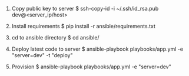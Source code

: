 1. Copy public key to server
$ ssh-copy-id -i ~/.ssh/id_rsa.pub dev@<server_ip/host>

2. Install requirements
$ pip install -r ansible/requirements.txt

3. cd to ansible directory
$ cd ansible/

4. Deploy latest code to server
$ ansible-playbook playbooks/app.yml -e "server=dev" -t "deploy"

5. Provision
$ ansible-playbook playbooks/app.yml -e "server=dev"